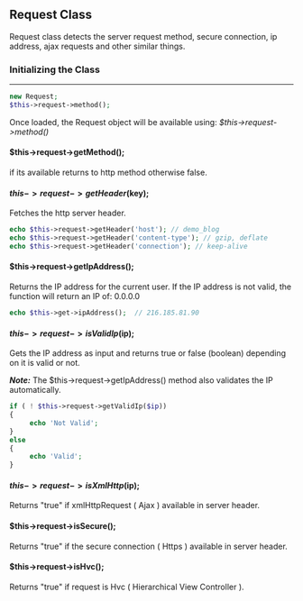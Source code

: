 ## Request Class

Request class detects the server request method, secure connection, ip address, ajax requests and other similar things.

### Initializing the Class

------

```php
new Request;
$this->request->method();
```

Once loaded, the Request object will be available using: <dfn>$this->request->method()</dfn>

#### $this->request->getMethod();

if its available returns to http method otherwise false.

#### $this->request->getHeader($key);

Fetches the http server header.

```php
echo $this->request->getHeader('host'); // demo_blog
echo $this->request->getHeader('content-type'); // gzip, deflate
echo $this->request->getHeader('connection'); // keep-alive
```

#### $this->request->getIpAddress();

Returns the IP address for the current user. If the IP address is not valid, the function will return an IP of: 0.0.0.0

```php
echo $this->get->ipAddress();  // 216.185.81.90
```

#### $this->request->isValidIp($ip);

Gets the IP address as input and returns true or false (boolean) depending on it is valid or not. 

***Note:*** The $this->request->getIpAddress() method also validates the IP automatically.

```php
if ( ! $this->request->getValidIp($ip))
{
     echo 'Not Valid';
}
else
{
     echo 'Valid';
}
```

#### $this->request->isXmlHttp($ip);

Returns "true" if xmlHttpRequest ( Ajax ) available in server header.

#### $this->request->isSecure();

Returns "true" if the secure connection ( Https ) available in server header.

#### $this->request->isHvc();

Returns "true" if request is Hvc ( Hierarchical View Controller ).
